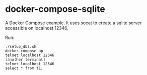 docker-compose-sqlite
=====================

A Docker Compose example.
It uses socat to create a sqlite server accessible on localhost:12346.

Run:

```
./setup_dbs.sh
docker-compose up
telnet localhost 12346
[another terminal]
telnet localhost 12346
select * from t1;
```


